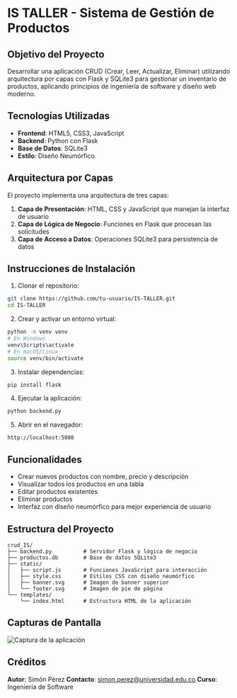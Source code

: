# IS TALLER - Sistema de Gestión de Productos

## Objetivo del Proyecto
Desarrollar una aplicación CRUD (Crear, Leer, Actualizar, Eliminar) utilizando arquitectura por capas con Flask y SQLite3 para gestionar un inventario de productos, aplicando principios de ingeniería de software y diseño web moderno.

## Tecnologías Utilizadas
- **Frontend**: HTML5, CSS3, JavaScript
- **Backend**: Python con Flask
- **Base de Datos**: SQLite3
- **Estilo**: Diseño Neumórfico

## Arquitectura por Capas
El proyecto implementa una arquitectura de tres capas:

1. **Capa de Presentación**: HTML, CSS y JavaScript que manejan la interfaz de usuario
2. **Capa de Lógica de Negocio**: Funciones en Flask que procesan las solicitudes
3. **Capa de Acceso a Datos**: Operaciones SQLite3 para persistencia de datos

## Instrucciones de Instalación

1. Clonar el repositorio:
```bash
git clone https://github.com/tu-usuario/IS-TALLER.git
cd IS-TALLER
```

2. Crear y activar un entorno virtual:
```bash
python -m venv venv
# En Windows
venv\Scripts\activate
# En macOS/Linux
source venv/bin/activate
```

3. Instalar dependencias:
```bash
pip install flask
```

4. Ejecutar la aplicación:
```bash
python backend.py
```

5. Abrir en el navegador:
```
http://localhost:5000
```

## Funcionalidades
- Crear nuevos productos con nombre, precio y descripción
- Visualizar todos los productos en una tabla
- Editar productos existentes
- Eliminar productos
- Interfaz con diseño neumórfico para mejor experiencia de usuario

## Estructura del Proyecto
```
crud_IS/
├── backend.py          # Servidor Flask y lógica de negocio
├── productos.db        # Base de datos SQLite3
├── static/
│   ├── script.js       # Funciones JavaScript para interacción
│   ├── style.css       # Estilos CSS con diseño neumórfico
│   ├── banner.svg      # Imagen de banner superior
│   └── footer.svg      # Imagen de pie de página
└── templates/
    └── index.html      # Estructura HTML de la aplicación
```

## Capturas de Pantalla
![Captura de la aplicación](https://via.placeholder.com/800x400?text=Captura+de+la+Aplicación)

## Créditos
**Autor**: Simón Pérez
**Contacto**: simon.perez@universidad.edu.co
**Curso**: Ingeniería de Software